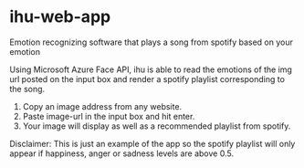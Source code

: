 # ihu-web-app
Emotion recognizing software that plays a song from spotify based on your emotion



Using Microsoft Azure Face API, ihu is able to read the emotions of the img url posted on the input box and render a spotify playlist corresponding to the song. 

1. Copy an image address from any website.
2. Paste image-url in the input box and hit enter.
3. Your image will display as well as a recommended playlist from spotify.

Disclaimer: This is just an example of the app so the spotify playlist will only appear if happiness, anger or sadness levels are above 0.5. 

